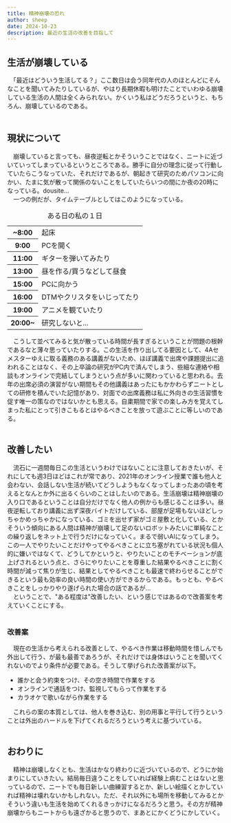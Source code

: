 ```yaml
---
title: 精神崩壊の恐れ
author: sheep
date: 2024-10-23
description: 最近の生活の改善を目指して
---
```

<a id='生活が崩壊している'></a>
## 生活が崩壊している
　「最近はどういう生活してる？」ここ数日は会う同年代の人のほとんどにそんなことを聞いてみたりしているが、やはり長期休暇も明けたことでいわゆる崩壊している生活の人間は全くみられない。かくいう私はどうだろうというと、もちろん、崩壊しているのである。
　<br />
　<br />
<a id='現状について'></a>
## 現状について
　崩壊していると言っても、昼夜逆転とかそういうことではなく、ニートに近づいていってしまっているというところである。勝手に自分の理念に従って行動していたらこうなっていた、それだけであるが、朝起きて研究のためパソコンに向かい、たまに気が散って関係のないことをしていたらいつの間にか夜の20時になっている。dousite...  
　一つの例だが、タイムテーブルとしてはこのようになっている。
<div>
    <table>
        <tbody>
        <tr>
            <th scope="row">~8:00</th>
            <td>起床</td>
        </tr>
        <tr>
            <th scope="row">9:00</th>
            <td>PCを開く</td>
        </tr>
        <tr>
            <th scope="row">11:00</th>
            <td>ギターを弾いてみたり</td>
        </tr>
        <tr>
            <th scope="row">13:00</th>
            <td>昼を作る/買うなどして昼食</td>
        </tr>
        <tr>
            <th scope="row">15:00</th>
            <td>PCに向かう</td>
        </tr>
        <tr>
            <th scope="row">16:00</th>
            <td>DTMやクリスタをいじってたり</td>
        </tr>
        <tr>
            <th scope="row">19:00</th>
            <td>アニメを観ていたり</td>
        </tr>
        <tr>
            <th scope="row">20:00~</th>
            <td>研究しないと...</td>
        </tr>
        </tbody>
        <caption>ある日の私の１日</caption>
    </table>
</div>

　こうして並べてみると気が散っている時間が長すぎるということが問題の根幹であるなと薄々思っていたりする。この生活を作り出してる要因として、4Aセメスターゆえに取る義務のある講義がないため、ほぼ講義で出席や課題提出に追われることはなく、その上卒論の研究がPC内で済んでしまう、些細な連絡や相談もオンラインで完結してしまうという点が多いに関わっていると思われる。去年の出席必須の演習がない期間もその他講義はあったにもかかわらずニートとしての研修を積んでいた記憶があり、対面での出席義務は私に外向きの生活習慣を促す唯一の策なのではないかとも思える。自粛期間で家での楽しみ方を覚えてしまった私にとって引きこもるとはやるべきことを放って遊ぶことに等しいのである。
<br />
<br />
<a id='改善したい'></a>
## 改善したい
　流石に一週間毎日この生活というわけではないことに注意しておきたいが、それにしても週3日ほどはこれが常であり、2021年のオンライン授業で誰も他人と会わない、会話しない生活が続いてどうしようもなくなってしまったあの頃を考えるとなんとか外に出るくらいのことはしたいのである。生活崩壊は精神崩壊の入り口であるということは自分だけでなく他人の例からも感じることは多い。昼夜逆転しており講義に出ず深夜バイトだけしている、部屋が足場もないほどしっちゃかめっちゃかになっている、ゴミを出せず家がゴミ屋敷と化している、とかそういう傾向にある人間は精神が崩壊して足のないロボットみたいに単純なことの繰り返しをネット上で行うだけになっていく。まるで弱いAIになってしまう。この一人でやりたいことだけやってやるべきことに立ち塞がれている状況も個人的に嫌いではなくて、どうしてかというと、やりたいことのモチベーションが底上げされるという点と、さらにやりたいことを尊重した結果やるべきことに割く時間が減って焦りが生じ、結果としてやるべきことも最速で終わらせることができるという最も効率の良い時間の使い方ができるからである。もっとも、やるべきことをしっかりやり遂げられた場合の話であるが...  
　ということで、"ある程度は"改善したい、という感じではあるので改善案を考えていくことにする。
<br />
<br />
<a id='改善案'></a>
### 改善案
　現在の生活から考えられる改善として、やるべき作業は移動時間を惜しんでも外出して行う、が最も最善であろうが、それだけでは身体はいうことを聞いてくれないのでより条件が必要である。そうして挙げられた改善案が以下。
- 誰かと会う約束をつけ、その空き時間で作業をする
- オンラインで通話をつけ、監視してもらって作業をする
- カラオケで歌いながら作業をする  

　これらの案の本質としては、他人を巻き込む、別の用事と平行して行うということは外出のハードルを下げてくれるだろうという考えに基づいている。
<br />
<br />
<a id='おわりに'></a>
## おわりに
　精神は崩壊しなくとも、生活はかなり終わりに近づいているので、どうにか始まりにしていきたい。結局毎日違うことをしていれば経験上病むことはないと思っているので、ニートでも毎日新しい曲練習するとか、新しい絵描くとかしていれば精神は壊れないかもしれない。ただ、それ以外にも場所を移動してみるとかそういう違いも生活を始めてくれるきっかけになるだろうと思う。その方が精神崩壊からもニートからも遠ざかると思うので、まあとにかくどうにかしていく。